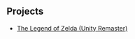 ## Projects

- [The Legend of Zelda (Unity Remaster)](http://antmyers.github.io/WebBuild/index.html)
